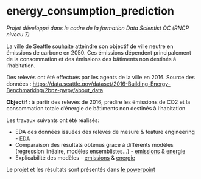 # energy_consumption_prediction
*Projet développé dans le cadre de la formation Data Scientist OC (RNCP niveau 7)*

La ville de Seattle souhaite atteindre son objectif de ville neutre en émissions de carbone en 2050. Ces émissions dépendent principalement de la consommation et des émissions des bâtiments non destinés à l’habitation.

Des relevés ont été effectués par les agents de la ville en 2016.
Source des données : https://data.seattle.gov/dataset/2016-Building-Energy-Benchmarking/2bpz-gwpy/about_data

**Objectif** : à partir des relevés de 2016, prédire les émissions de CO2 et la consommation totale d’énergie de bâtiments non destinés à l’habitation

Les travaux suivants ont été réalisés:
- EDA des données issuées des relevés de mesure & feature engineering - [EDA](1_EDA.ipynb)
- Comparaison des résultats obtenus grace à différents modèles (regression linéaire, modèles ensemblistes...) - [emissions](2_prediction_Emission.ipynb) & [energie](3_prediction_Energie.ipynb)
- Explicabilité des modèles - [emissions](2_prediction_Emission.ipynb) & [energie](3_prediction_Energie.ipynb)

Le projet et les résultats sont présentés dans [le powerpoint](Presentation_du_projet.pdf)
